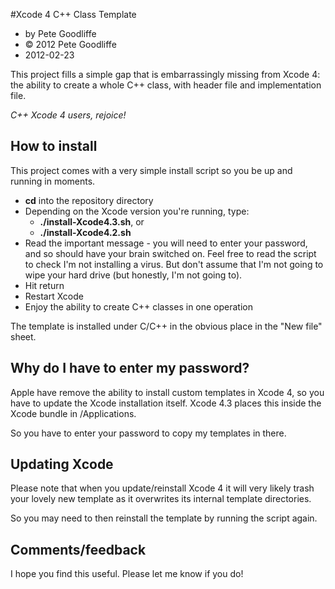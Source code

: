 #Xcode 4 C++ Class Template

* by Pete Goodliffe
* &copy; 2012 Pete Goodliffe
* 2012-02-23

This project fills a simple gap that is embarrassingly missing from Xcode 4: the ability to create a whole C++ class, with header file and implementation file.

*C++ Xcode 4 users, rejoice!*

## How to install

This project comes with a very simple install script so you be up and running in moments.

* **cd** into the repository directory
* Depending on the Xcode version you're running, type:
    * **./install-Xcode4.3.sh**, or
    * **./install-Xcode4.2.sh**
* Read the important message - you will need to enter your password, and so should have your brain switched on. Feel free to read the script to check I'm not installing a virus. But don't assume that I'm not going to wipe your hard drive (but honestly, I'm not going to).
* Hit return
* Restart Xcode
* Enjoy the ability to create C++ classes in one operation

The template is installed under C/C++ in the obvious place in the "New file" sheet.

## Why do I have to enter my password?


Apple have remove the ability to install custom templates in Xcode 4, so you have to update the Xcode installation itself. Xcode 4.3 places this inside the Xcode bundle in /Applications.

So you have to enter your password to copy my templates in there.

## Updating Xcode

Please note that when you update/reinstall Xcode 4 it will very likely trash your lovely new template as it overwrites its internal template directories.

So you may need to then reinstall the template by running the script again.

## Comments/feedback

I hope you find this useful. Please let me know if you do!
